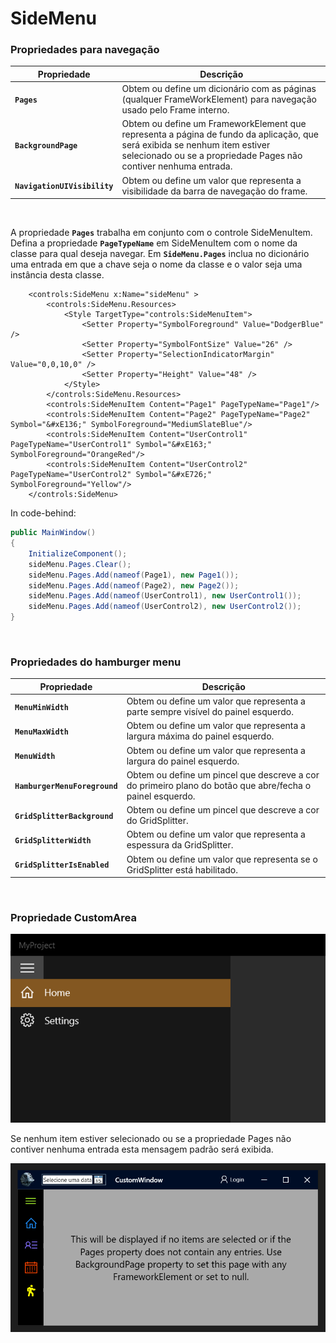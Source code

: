 ﻿# **SideMenu**



### Propriedades para navegação

Propriedade | Descrição
----- | -----
**`Pages`** | Obtem ou define um dicionário com as páginas (qualquer FrameWorkElement) para navegação usado pelo Frame interno. 
**`BackgroundPage`** | Obtem ou define um FrameworkElement que representa a página de fundo da aplicação, que será exibida se nenhum item estiver selecionado ou se a propriedade Pages não contiver nenhuma entrada.
**`NavigationUIVisibility`** | Obtem ou define um valor que representa a visibilidade da barra de navegação do frame.

<br/>

A propriedade **`Pages`** trabalha em conjunto com o controle SideMenuItem. 
Defina a propriedade **`PageTypeName`** em SideMenuItem com o nome da classe para qual deseja navegar.
Em **`SideMenu.Pages`** inclua no dicionário uma entrada em que a chave seja o nome da classe e o valor seja uma 
instância desta classe.

~~~~
    <controls:SideMenu x:Name="sideMenu" >
        <controls:SideMenu.Resources>
            <Style TargetType="controls:SideMenuItem">
                <Setter Property="SymbolForeground" Value="DodgerBlue" />
                <Setter Property="SymbolFontSize" Value="26" />
                <Setter Property="SelectionIndicatorMargin" Value="0,0,10,0" />
                <Setter Property="Height" Value="48" />
            </Style>
        </controls:SideMenu.Resources>
        <controls:SideMenuItem Content="Page1" PageTypeName="Page1"/>
        <controls:SideMenuItem Content="Page2" PageTypeName="Page2" Symbol="&#xE136;" SymbolForeground="MediumSlateBlue"/>
        <controls:SideMenuItem Content="UserControl1" PageTypeName="UserControl1" Symbol="&#xE163;" SymbolForeground="OrangeRed"/>
        <controls:SideMenuItem Content="UserControl2" PageTypeName="UserControl2" Symbol="&#xE726;" SymbolForeground="Yellow"/>
    </controls:SideMenu>
~~~~

In code-behind:

~~~~c#
public MainWindow()
{
    InitializeComponent();
    sideMenu.Pages.Clear();
    sideMenu.Pages.Add(nameof(Page1), new Page1());
    sideMenu.Pages.Add(nameof(Page2), new Page2());
    sideMenu.Pages.Add(nameof(UserControl1), new UserControl1());
    sideMenu.Pages.Add(nameof(UserControl2), new UserControl2());
}
~~~~

<br/>

### Propriedades do hamburger menu

Propriedade | Descrição
----- | -----
**`MenuMinWidth`** | Obtem ou define um valor que representa a parte sempre visível do painel esquerdo.
**`MenuMaxWidth`** | Obtem ou define um valor que representa a largura máxima do painel esquerdo.
**`MenuWidth`** | Obtem ou define um valor que representa a largura do painel esquerdo.
**`HamburgerMenuForeground`** | Obtem ou define um pincel que descreve a cor do primeiro plano do botão que abre/fecha o painel esquerdo.
**`GridSplitterBackground`** | Obtem ou define um pincel que descreve a cor do GridSplitter.
**`GridSplitterWidth`** | Obtem ou define um valor que representa a espessura da GridSplitter.
**`GridSplitterIsEnabled`** | Obtem ou define um valor que representa se o GridSplitter está habilitado.

<br/>

### Propriedade CustomArea


![SideMenu sample](/Wpf.Net6.Kit/Docs/Assets/SideMenu/SideMenu.png?raw=true)

Se nenhum item estiver selecionado ou se a propriedade Pages não contiver nenhuma entrada esta mensagem padrão será exibida.

![SideMenu sample](/Wpf.Net6.Kit/Docs/Assets/SideMenu/SideMenu_NoItemSelected_message.png?raw=true)